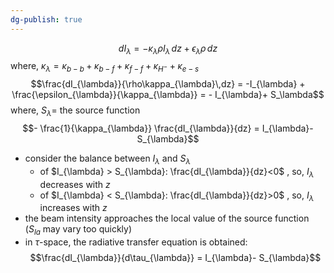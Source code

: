 ```yaml
---
dg-publish: true
---
```


$$dI_{\lambda} = - \kappa_{\lambda}\rho I_{\lambda}\,dz + \epsilon_{\lambda}\rho \,dz$$
	where, $\kappa_{\lambda}= \kappa_{b-b} + \kappa_{b-f} + \kappa_{f-f} + \kappa_{H^{-}} + \kappa_{e-s}$
$$\frac{dI_{\lambda}}{\rho\kappa_{\lambda}\,dz} = -I_{\lambda} + \frac{\epsilon_{\lambda}}{\kappa_{\lambda}} = - I_{\lambda}+ S_\lambda$$
	where, $S_{\lambda}=$ the source function
$$- \frac{1}{\kappa_{\lambda}} \frac{dI_{\lambda}}{dz} = I_{\lambda}-S_{\lambda}$$
- consider the balance between $I_{\lambda}$ and $S_{\lambda}$
	- of $I_{\lambda} > S_{\lambda}: \frac{dI_{\lambda}}{dz}<0$ , so, $I_{\lambda}$ decreases with $z$
	- of $I_{\lambda} < S_{\lambda}: \frac{dI_{\lambda}}{dz}>0$ , so, $I_{\lambda}$ increases with $z$
- the beam intensity approaches the local value of the source function ($S_{la}$ may vary too quickly)
- in $\tau$-space, the radiative transfer equation is obtained: 
$$\frac{dI_{\lambda}}{d\tau_{\lambda}} = I_{\lambda}- S_{\lambda}$$
